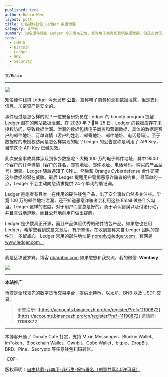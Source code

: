 ```yaml
---
published: true
author: Robin Wen
layout: post
title: 知名硬件钱包 Ledger 数据泄漏
category: 比特币
summary: 知名硬件钱包 Ledger 今天发布公告，宣称电子商务和营销数据泄露，但是支付信息、加密资产是安全的。Ledger 是少数真正开源，而且产品体验优秀的硬件钱包产品。如果您也在用 Ledger，希望您看到这篇文章后，有所警惕。在收到宣称来自 Ledger 团队的邮件时，多留点心。Ledger 常用的邮件地址是 noreply@ledger.com，官网是 www.ledger.com。
tags:
  - 比特币
  - Bitcoin
  - Ledger
  - 安全
  - Security
---
```


`文/Robin`

***

![](https://cdn.dbarobin.com/5w1dd0x.png)

知名硬件钱包 Ledger 今天发布 [公告](https://www.ledger.com/addressing-the-july-2020-e-commerce-and-marketing-data-breach)，宣称电子商务和营销数据泄露，但是支付信息、加密资产是安全的。

事件经过是怎么样的呢？一位安全研究员在 Ledger 的 bounty program 提醒 Ledger 潜在的网站数据泄漏。在 2020 年 7 月 25 日，Ledger 的数据库存在未授权访问，导致数据泄漏。泄漏的数据包括电子商务和营销数据，具体的数据是客户的邮件地址、订单详情（客户的姓名、邮寄地址、邮件地址、电话号码）。至于数据库的未授权访问是怎么样实现的呢？Ledger 的公告宣称是利用了 API Key，目前这个 API Key 已经失效。

此次安全事故具体涉及到多少数据呢？大概 100 万的电子邮件地址，其中 9500 个客户的订单详情（客户的姓名、邮寄地址、邮件地址、电话号码、购买的产品型号）泄漏。Ledger 随后通知了 CNIL，然后和 Orange Cyberdefense 合作研究这些数据的潜在威胁。最后 Ledger 提醒用户警惕恶意诈骗者的钓鱼。最简单的一点，Ledger 不会主动向您请求提供 24 个单词的助记词。

Ledger 是笔者有且唯一在使用的硬件钱包产品，出了安全事故自然多关注些。毕竟 100 万的邮件地址泄漏，还不知道恶意诈骗者会利用这些 Email 做些什么勾当。Ledger 这样的态度，对于用户而言总是好的，勇于承认错误以及付诸行动，并且真诚地道歉，而且公开地向用户做出提醒。

Ledger 是少数真正开源，而且产品体验优秀的硬件钱包产品。如果您也在用 Ledger，希望您看到这篇文章后，有所警惕。在收到宣称来自 Ledger 团队的邮件时，多留点心。Ledger 常用的邮件地址是 noreply@ledger.com，官网是 www.ledger.com。

***

我是区块链罗宾，博客 [dbarobin.com](https://dbarobin.com/)
如果您想和我交流，我的微信: **Wentasy**

![](https://cdn.dbarobin.com/v4yywe2.png)

***

**本站推广**

币安是全球领先的数字货币交易平台，提供比特币、以太坊、BNB 以及 USDT 交易。

> 币安注册: [https://accounts.binancezh.pro/cn/register/?ref=11190872](https://accounts.binancezh.pro/cn/register/?ref=11190872)
> 邀请码: **11190872**

***

本博客开通了 Donate Cafe 打赏，支持 Mixin Messenger、Blockin Wallet、imToken、Blockchain Wallet、Ownbit、Cobo Wallet、bitpie、DropBit、BRD、Pine、Secrypto 等任意钱包扫码转账。

<center>
    <div class="--donate-button"
         data-button-id="f8b9df0d-af9a-460d-8258-d3f435445075"
    ></div>
</center>

–EOF–

版权声明：[自由转载-非商用-非衍生-保持署名（创意共享4.0许可证）](http://creativecommons.org/licenses/by-nc-nd/4.0/deed.zh)